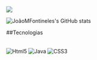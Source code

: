 ### 

<a href="mailto:jmfontineles@gmail.com">
<img src="https://img.shields.io/badge/Gmail-D14836?style=for-the-badge&logo=gmail&logoColor=white"/>
</a>


![JoãoMFontineles's GitHub stats](https://github-readme-stats.vercel.app/api?username=joaomfontineles&show_icons=true&theme=dracula)

##Tecnologias

<div style="display= inline_block"><br/>
   <img align="center" alt="Html5" src"https://img.shields.io/badge/HTML5-E34F26?style=for-the-badge&logo=html5&logoColor=white" />
    <img align="center" alt="Java" src"https://img.shields.io/badge/Java-ED8B00?style=for-the-badge&logo=openjdk&logoColor=white" />
      <img align="center" alt="CSS3" src"![CSS3](https://img.shields.io/badge/css3-%231572B6.svg?style=for-the-badge&logo=css3&logoColor=white)" />
   </div>
